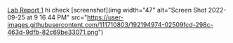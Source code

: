 [Lab Report 1](lab-report-1-week-0.md)
hi
check [screenshot](img width="47" alt="Screen Shot 2022-09-25 at 9 16 44 PM" src="https://user-images.githubusercontent.com/111710803/192194974-02509fcd-298c-463d-9dfb-82c69be33071.png")
